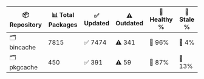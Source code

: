 | 📦 Repository | 📊 Total Packages | ✅ Updated | ⚠️ Outdated | 💚 Healthy % | 🔴 Stale % |
|---------------|-------------------|------------|-------------|-------------|------------|
| 🗂️ bincache | 7815 | ✅ 7474 | ⚠️ 341 | 💚 96% | 🔴 4% |
| 🗂️ pkgcache | 450 | ✅ 391 | ⚠️ 59 | 💚 87% | 🔴 13% |
